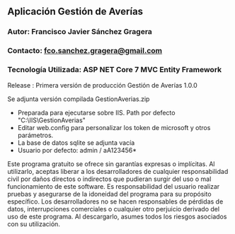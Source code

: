 ## Aplicación Gestión de Averías
### Autor: Francisco Javier Sánchez Gragera
### Contacto: fco.sanchez.gragera@gmail.com
### Tecnología Utilizada: ASP NET Core 7 MVC Entity Framework

Release : Primera versión de producción Gestión de Averías 1.0.0

Se adjunta versión compilada GestionAverias.zip
- Preparada para ejecutarse sobre IIS. Path por defecto "C:\IIS\GestionAverias\"
- Editar web.config para personalizar los token de microsoft y otros parámetros.
- La base de datos sqlite se adjunta vacía
- Usuario por defecto: admin / aA123456*

Este programa gratuito se ofrece sin garantías expresas o implícitas. Al utilizarlo, aceptas liberar a los desarrolladores de cualquier responsabilidad civil por daños directos o indirectos que pudieran surgir del uso o mal funcionamiento de este software. Es responsabilidad del usuario realizar pruebas y asegurarse de la idoneidad del programa para su propósito específico. Los desarrolladores no se hacen responsables de pérdidas de datos, interrupciones comerciales o cualquier otro perjuicio derivado del uso de este programa. Al descargarlo, asumes todos los riesgos asociados con su utilización.
